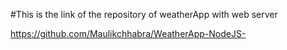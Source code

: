 #This is the link of the repository of weatherApp with web server 

https://github.com/Maulikchhabra/WeatherApp-NodeJS-
